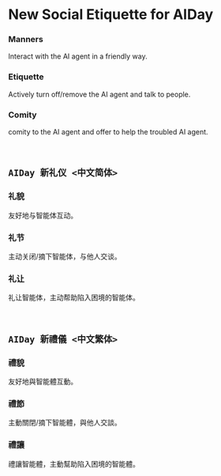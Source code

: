 # New Social Etiquette for AIDay

### Manners<br/>

Interact with the AI agent in a friendly way.

### Etiquette<br/>

Actively turn off/remove the AI agent and talk to people. 

### Comity<br/>
comity to the AI agent and offer to help the troubled AI agent.

&nbsp;

## `AIDay 新礼仪 <中文简体>`

### 礼貌<br/>

友好地与智能体互动。

### 礼节<br/>
主动关闭/摘下智能体，与他人交谈。

### 礼让<br/>
礼让智能体，主动帮助陷入困境的智能体。

&nbsp;

## `AIDay 新禮儀 <中文繁体>`

### 禮貌<br/>

友好地與智能體互動。

### 禮節<br/>
主動關閉/摘下智能體，與他人交談。

### 禮讓<br/>
禮讓智能體，主動幫助陷入困境的智能體。
